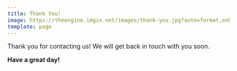 ```yaml
---
title: Thank You!
image: https://theengine.imgix.net/images/thank-you.jpg?auto=format,enhance&q=60&fit=clip
template: page
---
```


Thank you for contacting us! We will get back in touch with you soon.

**Have a great day!**
